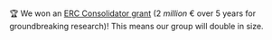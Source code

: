 🏆 We won an <a href="https://erc.europa.eu/sites/default/files/2024-12/erc-2024-cog-results-all-domains.pdf">ERC Consolidator grant</a> (2 *million* € over 5 years for groundbreaking research)! This means our group will double in size.
